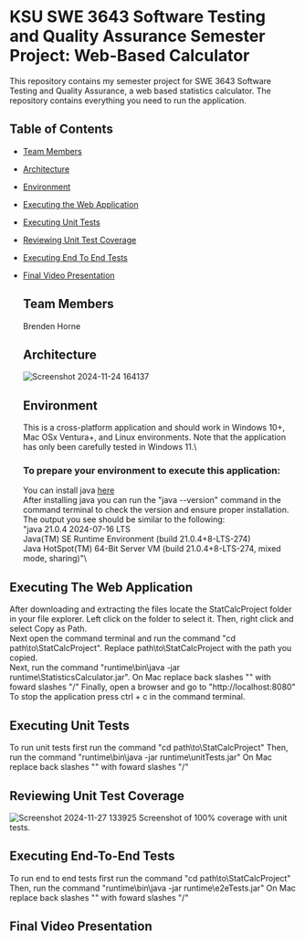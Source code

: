 # KSU SWE 3643 Software Testing and Quality Assurance Semester Project: Web-Based Calculator
This repository contains my semester project for SWE 3643 Software Testing and Quality Assurance, a web based statistics calculator. The repository contains everything you need to run the application.

## Table of Contents
- [Team Members](#team-members)
- [Architecture](#architecture)
- [Environment](#environment)
- [Executing the Web Application](#executing-the-web-application)
- [Executing Unit Tests](#executing-unit-tests)
- [Reviewing Unit Test Coverage](#reviewing-unit-test-coverage)
- [Executing End To End Tests](#executing-end-to-end-tests)
- [Final Video Presentation](#final-video-presentation)

  ## Team Members
  Brenden Horne

  ## Architecture
  ![Screenshot 2024-11-24 164137](https://github.com/user-attachments/assets/adbc984b-6949-4c43-9aec-7a3f7f49c2ac)

  ## Environment
  This is a cross-platform application and should work in Windows 10+, Mac OSx Ventura+, and Linux environments. Note that the application has only been carefully tested in Windows 11.\
  
  ### To prepare your environment to execute this application:
  You can install java [here](https://www.java.com/download/ie_manual.jsp)\
  After installing java you can run the "java --version" command in the command terminal to check the version and ensure proper installation.\
  The output you see should be similar to the following:\
  "java 21.0.4 2024-07-16 LTS\
Java(TM) SE Runtime Environment (build 21.0.4+8-LTS-274)\
Java HotSpot(TM) 64-Bit Server VM (build 21.0.4+8-LTS-274, mixed mode, sharing)"\

## Executing The Web Application
After downloading and extracting the files locate the StatCalcProject folder in your file explorer. Left click on the folder to select it. Then, right click and select Copy as Path.\
Next open the command terminal and run the command "cd path\to\StatCalcProject". Replace path\to\StatCalcProject with the path you copied.\
Next, run the command "runtime\bin\java -jar runtime\StatisticsCalculator.jar". On Mac replace back slashes "\" with foward slashes "/" 
Finally, open a browser and go to "http://localhost:8080"\
To stop the application press ctrl + c in the command terminal.

## Executing Unit Tests
To run unit tests first run the command "cd path\to\StatCalcProject"
Then, run the command "runtime\bin\java -jar runtime\unitTests.jar"
On Mac replace back slashes "\" with foward slashes "/"

## Reviewing Unit Test Coverage
![Screenshot 2024-11-27 133925](https://github.com/user-attachments/assets/2b59345d-c593-4a53-beb9-ecf08e7a1f49)
Screenshot of 100% coverage with unit tests.

## Executing End-To-End Tests
To run end to end tests first run the command "cd path\to\StatCalcProject"
Then, run the command "runtime\bin\java -jar runtime\e2eTests.jar"
On Mac replace back slashes "\" with foward slashes "/"

## Final Video Presentation
